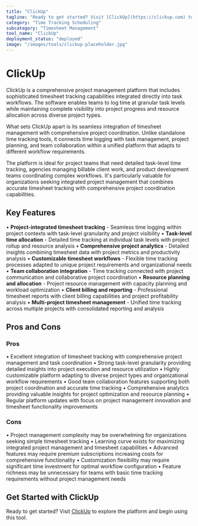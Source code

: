 ```yaml
---
title: "ClickUp"
tagline: "Ready to get started? Visit [ClickUp](https://clickup.com) to explore the platform and begin using this tool...."
category: "Time Tracking Scheduling"
subcategory: "Timesheet Management"
tool_name: "ClickUp"
deployment_status: "deployed"
image: "/images/tools/clickup-placeholder.jpg"
---
```


# ClickUp

ClickUp is a comprehensive project management platform that includes sophisticated timesheet tracking capabilities integrated directly into task workflows. The software enables teams to log time at granular task levels while maintaining complete visibility into project progress and resource allocation across diverse project types.

What sets ClickUp apart is its seamless integration of timesheet management with comprehensive project coordination. Unlike standalone time tracking tools, it connects time logging with task management, project planning, and team collaboration within a unified platform that adapts to different workflow requirements.

The platform is ideal for project teams that need detailed task-level time tracking, agencies managing billable client work, and product development teams coordinating complex workflows. It's particularly valuable for organizations seeking integrated project management that combines accurate timesheet tracking with comprehensive project coordination capabilities.

## Key Features

• **Project-integrated timesheet tracking** - Seamless time logging within project contexts with task-level granularity and project visibility
• **Task-level time allocation** - Detailed time tracking at individual task levels with project rollup and resource analysis
• **Comprehensive project analytics** - Detailed insights combining timesheet data with project metrics and productivity analysis
• **Customizable timesheet workflows** - Flexible time tracking processes adapted to unique project requirements and organizational needs
• **Team collaboration integration** - Time tracking connected with project communication and collaborative project coordination
• **Resource planning and allocation** - Project resource management with capacity planning and workload optimization
• **Client billing and reporting** - Professional timesheet reports with client billing capabilities and project profitability analysis
• **Multi-project timesheet management** - Unified time tracking across multiple projects with consolidated reporting and analysis

## Pros and Cons

### Pros
• Excellent integration of timesheet tracking with comprehensive project management and task coordination
• Strong task-level granularity providing detailed insights into project execution and resource utilization
• Highly customizable platform adapting to diverse project types and organizational workflow requirements
• Good team collaboration features supporting both project coordination and accurate time tracking
• Comprehensive analytics providing valuable insights for project optimization and resource planning
• Regular platform updates with focus on project management innovation and timesheet functionality improvements

### Cons
• Project management complexity may be overwhelming for organizations seeking simple timesheet tracking
• Learning curve exists for maximizing integrated project management and timesheet capabilities
• Advanced features may require premium subscriptions increasing costs for comprehensive functionality
• Customization flexibility may require significant time investment for optimal workflow configuration
• Feature richness may be unnecessary for teams with basic time tracking requirements without project management needs

## Get Started with ClickUp

Ready to get started? Visit [ClickUp](https://clickup.com) to explore the platform and begin using this tool.